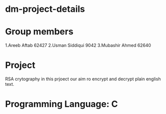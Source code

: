 # dm-project-details
# Group members
1.Areeb Aftab 62427
2.Usman Siddiqui 9042
3.Mubashir Ahmed 62640
# Project
RSA  crytography in this prjoect our aim ro encrypt and decrypt plain english text.
# Programming Language: C
